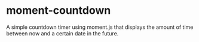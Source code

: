 moment-countdown
================

A simple countdown timer using moment.js that displays the amount of time between now and a certain date in the future.